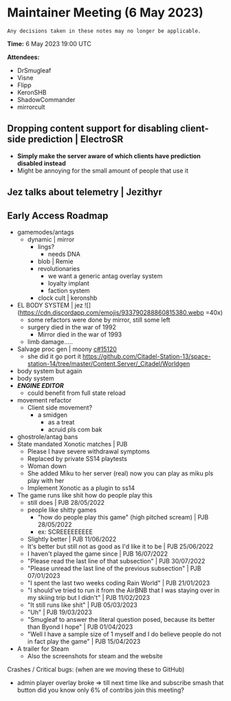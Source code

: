 ﻿# Maintainer Meeting (6 May 2023)
```admonish info
Any decisions taken in these notes may no longer be applicable.
```

**Time:** 6 May 2023 19:00 UTC

**Attendees:**
- DrSmugleaf
- Visne
- Flipp
- KeronSHB
- ShadowCommander
- mirrorcult

## Dropping content support for disabling client-side prediction | ElectroSR
- **Simply make the server aware of which clients have prediction disabled instead**
- Might be annoying for the small amount of people that use it

## Jez talks about telemetry | Jezithyr

## Early Access Roadmap
- gamemodes/antags
    - dynamic | mirror
        - lings?
            - needs DNA
        - blob | Remie
        - revolutionaries
            - we want a generic antag overlay system
            - loyalty implant
            - faction system
        - clock cult | keronshb
- EL BODY SYSTEM | jez ![](https://cdn.discordapp.com/emojis/933790288860815380.webp =40x)
    - some refactors were done by mirror, still some left
    - surgery died in the war of 1992
        - Mirror died in the war of 1993
    - limb damage.....
- Salvage proc gen | moony [c#15120](https://github.com/space-wizards/space-station-14/pull/15120)
    - she did it go port it https://github.com/Citadel-Station-13/space-station-14/tree/master/Content.Server/_Citadel/Worldgen
- body system but again
- body system
- __***ENGINE EDITOR***__
    - could benefit from full state reload
- movement refactor
    - Client side movement?
        - a smidgen
            - as a treat
            - acruid pls com bak
- ghostrole/antag bans
- State mandated Xonotic matches | PJB
    - Please I have severe withdrawal symptoms
    - Replaced by private SS14 playtests
    - Woman down
    - She added Miku to her server (real) now you can play as miku pls play with her
    - Implement Xonotic as a plugin to ss14
- The game runs like shit how do people play this
    - still does | PJB 28/05/2022
    - people like shitty games
        - "how do people play this game" (high pitched scream) | PJB 28/05/2022
        - ex: SCREEEEEEEEE
    - Slightly better | PJB 11/06/2022
    - It's better but still not as good as I'd like it to be | PJB 25/06/2022
    - I haven't played the game since | PJB 16/07/2022
    - "Please read the last line of that subsection" | PJB 30/07/2022
    - "Please unread the last line of the previous subsection" | PJB 07/01/2023
    - "I spent the last two weeks coding Rain World" | PJB 21/01/2023
    - "I should've tried to run it from the AirBNB that I was staying over in my skiing trip but I didn't" | PJB 11/02/2023
    - "It still runs like shit" | PJB 05/03/2023
    - "Uh" | PJB 19/03/2023
    - "Smugleaf to answer the literal question posed, because its better than Byond I hope" | PJB 01/04/2023
    - "Well I have a sample size of 1 myself and I do believe people do not in fact play the game" | PJB 15/04/2023
- A trailer for Steam
    - Also the screenshots for steam and the website

Crashes / Critical bugs: (when are we moving these to GitHub)
- admin player overlay broke
  => till next time
  like and subscribe
  smash that button
  did you know only 6% of contribs join this meeting?
